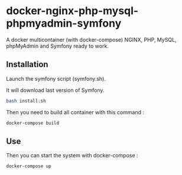 # docker-nginx-php-mysql-phpmyadmin-symfony

A docker multicontainer (with docker-compose) NGINX, PHP, MySQL, phpMyAdmin and Symfony ready to work.

## Installation 
Launch the symfony script (symfony.sh). 

It will download last version of Symfony.
```bash
bash install.sh
```

Then you need to build all container with this command :
```bash
docker-compose build
```
	
## Use
Then you can start the system with docker-compose :
```bash
docker-compose up
```

